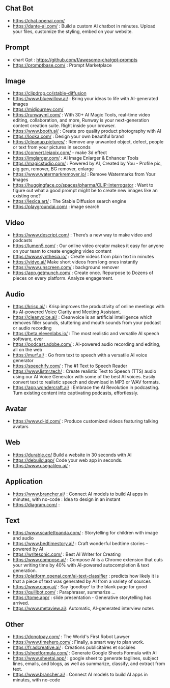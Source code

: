 
## Chat Bot

- https://chat.openai.com/
- https://dante-ai.com/ : Build a custom AI chatbot in minutes. Upload your files, customize the styling, embed on your website.



## Prompt

- chart Gpt : https://github.com/f/awesome-chatgpt-prompts
- https://promptbase.com/ : Prompt Marketplace


## Image

- https://clipdrop.co/stable-diffusion
- https://www.bluewillow.ai/  : Bring your ideas to life with AI-generated images
- https://midjourney.com/ 
- https://runwayml.com/ : With 30+ AI Magic Tools, real-time video editing, collaboration, and more, Runway is your next-generation content creation suite. Right inside your browser.
- https://www.booth.ai/ : Create pro quality product photography with AI
- https://looka.com/ : Design your own beautiful brand
- https://cleanup.pictures/ : Remove any unwanted object, defect, people or text from your pictures in seconds
- https://convert.leiapix.com/ - make 3d effect
- https://imglarger.com/ : AI Image Enlarger & Enhancer Tools
- https://magicstudio.com/ : Powered by AI, Created by You - Profile pic, pig gen, remover, BG remover, enlarge
- https://www.watermarkremover.io/ : Remove Watermarks from Your Images
- https://huggingface.co/spaces/pharma/CLIP-Interrogator : Want to figure out what a good prompt might be to create new images like an existing one?
- https://lexica.art/ : The Stable Diffusion search engine
- https://playgroundai.com/ : image search

## Video

- https://www.descript.com/  : There’s a new way to make video and podcasts
- https://lumen5.com/ : Our online video creator makes it easy for anyone
on your team to create engaging video content
- https://www.synthesia.io/ : Create videos from plain text in minutes
- https://vidyo.ai/ Make short videos
from long ones instantly
- https://www.unscreen.com/ : background remover
- https://app.getmunch.com/  : Create once. Repurpose to Dozens of pieces on every platform. Analyze engagement.

## Audio

- https://krisp.ai/ : Krisp improves the productivity of online meetings with its AI-powered Voice Clarity and Meeting Assistant.
- https://cleanvoice.ai/ : Cleanvoice is an artificial intelligence which removes filler sounds, stuttering and mouth sounds from your podcast or audio recording
- https://beta.elevenlabs.io/ : The most realistic and versatile AI speech software, ever
- https://podcast.adobe.com/ : AI-powered audio recording and editing, all on the web
- https://murf.ai/ : Go from text to speech with a versatile AI voice generator
- https://speechify.com/ : The #1 Text to Speech Reader
- https://www.listnr.tech/ : Create realistic Text to Speech (TTS) audio using our AI Voice Generator with some of the best AI voices. Easily convert text to realistic speech and download in MP3 or WAV formats.
- https://app.wondercraft.ai/ : Embrace the AI Revolution in podcasting. Turn existing content into captivating podcasts, effortlessly.

## Avatar

- https://www.d-id.com/ : Produce customized videos featuring talking avatars

## Web

- https://durable.co/ Build a website in 30 seconds with AI
- https://debuild.app/ Code your web app in seconds.
- https://www.usegalileo.ai/ : 

## Application

- https://www.brancher.ai/ : Connect AI models to build AI apps in
minutes, with no-code : Idea to design in an instant
- https://diagram.com/ : 


## Text

- https://www.scarlettpanda.com/  : Storytelling for children with image and audio
- https://www.bedtimestory.ai/  : Craft wonderful bedtime stories – powered by AI
- https://writesonic.com/ : Best AI Writer for Creating
- https://www.compose.ai/ : Compose AI is a Chrome extension that cuts your writing time by 40% with AI-powered autocompletion & text generation.
- https://platform.openai.com/ai-text-classifier : predicts how likely it is that a piece of text was generated by AI from a variety of sources
- https://www.copy.ai/ : Say ‘goodbye’ to the blank page for good
- https://quillbot.com/ : Paraphraser, summarize ...
- https://tome.app/ : slide presentation - Generative storytelling
has arrived.
- https://www.metaview.ai/: Automatic, AI-generated interview notes



## Other

- https://donotpay.com/  : The World's First Robot Lawyer
- https://www.timehero.com/  : Finally, a smart way to plan work.
- https://fr.adcreative.ai/ : Créations publicitaires et sociales
- https://sheetformula.com/  : Generate Google Sheets Formula with AI
- https://www.sheetai.app/ : google sheet to generate taglines, subject lines, emails, and blogs, as well as summarize, classify, and extract from text.
- https://www.brancher.ai/ : Connect AI models to build AI
apps in minutes, with no-code
